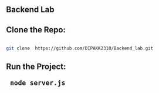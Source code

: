 <h2>Backend Lab</h2>

<h2>Clone the Repo:</h2>

```bash

git clone  https://github.com/DIPAKK2310/Backend_lab.git

```

<h2>Run the Project:

```bash
 node server.js
```


